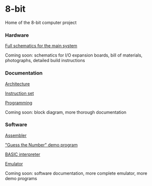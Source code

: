 # 8-bit
Home of the 8-bit computer project

### Hardware
[Full schematics for the main system](schematics/main_combined_cleaned.jpg)

Coming soon: schematics for I/O expansion boards, bill of materials, photographs, detailed build instructions

### Documentation
[Architecture](docs/arch.md)

[Instruction set](docs/isa.md)

[Programming](docs/programming.md)

Coming soon: block diagram, more thorough documentation

### Software
[Assembler](software/assembler.py)

["Guess the Number" demo program](software/guess%20the%20number%20v4.asm)

[BASIC interpreter](software/basic.asm)

[Emulator](software/sim%20v5.py)

Coming soon: software documentation, more complete emulator, more demo programs
